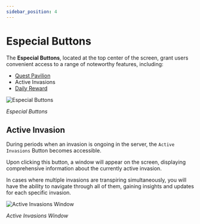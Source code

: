 ```yaml
---
sidebar_position: 4
---
```


# Especial Buttons

The **Especial Buttons**, located at the top center of the screen, grant users convenient access to a range of noteworthy features, including:

- [Quest Pavilion](/gameplay-systems/quest-pavilion)
- Active Invasions
- [Daily Reward](/gameplay-systems/daily-reward)

![Especial Buttons](/img/client-features/buttons.jpg)

_Especial Buttons_

## Active Invasion

During periods when an invasion is ongoing in the server, the `Active Invasions` Button becomes accessible.

Upon clicking this button, a window will appear on the screen, displaying comprehensive information about the currently active invasion.

In cases where multiple invasions are transpiring simultaneously, you will have the ability to navigate through all of them, gaining insights and updates for each specific invasion.

![Active Invasions Window](/img/client-features/active-invasions.jpg)

_Active Invasions Window_
